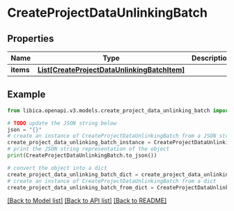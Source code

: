 # CreateProjectDataUnlinkingBatch


## Properties

Name | Type | Description | Notes
------------ | ------------- | ------------- | -------------
**items** | [**List[CreateProjectDataUnlinkingBatchItem]**](CreateProjectDataUnlinkingBatchItem.md) |  | 

## Example

```python
from libica.openapi.v3.models.create_project_data_unlinking_batch import CreateProjectDataUnlinkingBatch

# TODO update the JSON string below
json = "{}"
# create an instance of CreateProjectDataUnlinkingBatch from a JSON string
create_project_data_unlinking_batch_instance = CreateProjectDataUnlinkingBatch.from_json(json)
# print the JSON string representation of the object
print(CreateProjectDataUnlinkingBatch.to_json())

# convert the object into a dict
create_project_data_unlinking_batch_dict = create_project_data_unlinking_batch_instance.to_dict()
# create an instance of CreateProjectDataUnlinkingBatch from a dict
create_project_data_unlinking_batch_from_dict = CreateProjectDataUnlinkingBatch.from_dict(create_project_data_unlinking_batch_dict)
```
[[Back to Model list]](../README.md#documentation-for-models) [[Back to API list]](../README.md#documentation-for-api-endpoints) [[Back to README]](../README.md)



